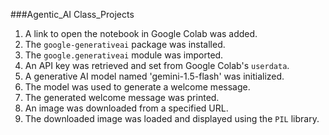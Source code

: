 ###Agentic_AI Class_Projects
1. A link to open the notebook in Google Colab was added.
2. The `google-generativeai` package was installed.
3. The `google.generativeai` module was imported.
4. An API key was retrieved and set from Google Colab's `userdata`.
5. A generative AI model named 'gemini-1.5-flash' was initialized.
6. The model was used to generate a welcome message.
7. The generated welcome message was printed.
8. An image was downloaded from a specified URL.
9. The downloaded image was loaded and displayed using the `PIL` library.
